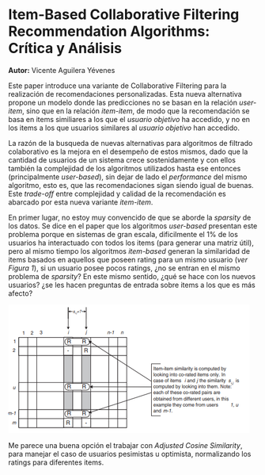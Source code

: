 # Item-Based Collaborative Filtering Recommendation Algorithms: Crítica y Análisis

**Autor:** Vicente Aguilera Yévenes

Este paper introduce una variante de Collaborative Filtering para la realización de recomendaciones personalizadas. Esta nueva alternativa propone un modelo donde las predicciones no se basan en la relación *user-item*, sino que en la relación *item-item*, de modo que la recomendación se basa en items similiares a los que el *usuario objetivo* ha accedido, y no en los items a los que usuarios similares al *usuario objetivo* han accedido. 

La razón de la busqueda de nuevas alternativas para algoritmos de filtrado colaborativo es la mejora en el desempeño de estos mismos, dado que la cantidad de usuarios de un sistema crece sostenidamente y con ellos también la complejidad de los algoritmos utilizados hasta ese entonces (principalmente *user-based*), sin dejar de lado el *performance* del mismo algoritmo, esto es, que las recomendaciones sigan siendo igual de buenas. Este *trade-off* entre complejidad y calidad de la recomendación es abarcado por esta nueva variante *item-item*.

En primer lugar, no estoy muy convencido de que se aborde la *sparsity* de los datos. Se dice en el paper que los algoritmos *user-based* presentan este problema porque en sistemas de gran escala, dificilmente el 1% de los usuarios ha interactuado con todos los items (para generar una matriz útil), pero al mismo tiempo los algoritmos *item-based* generan la similaridad de items basados en aquellos que poseen rating para un mismo usuario (*ver Figura 1*), si un usuario posee pocos ratings, ¿no se entran en el mismo problema de *sparsity*? En este mismo sentido, ¿qué se hace con los nuevos usuarios? ¿se les hacen preguntas de entrada sobre items a los que es más afecto?

![](img/item_based_similarity_matrix.png)

Me parece una buena opción el trabajar con *Adjusted Cosine Similarity*, para manejar el caso de usuarios pesimistas u optimista, normalizando los ratings para diferentes items.

